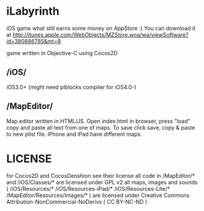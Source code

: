 iLabyrinth
=========
iOS game what still earns some money on AppStore :) 
You can download it at http://itunes.apple.com/WebObjects/MZStore.woa/wa/viewSoftware?id=380886785&mt=8

game written in Objective-C using Cocos2D

/iOS/
----------
iOS3.0+ (might need plblocks compiler for iOS4.0-)

/MapEditor/
----------
Map editor written in HTML/JS. Open index.html in browser, press "load" copy and paste all text from one of maps. To save click save, copy & paste to new plist file. iPhone and iPad have different maps.

LICENSE
=========
for Cocos2D and CocosDenshion see their license
all code in /MapEditor/* and /iOS/Classes/* are licensed under GPL v2
all maps, images and sounds ( /iOS/Resources/* /iOS/Resources-iPad/* /iOS/Resources-Lite/* /MapEditor/Resources/Images/* ) are licensed under Creative Commons Attribution-NonCommercial-NoDerivs ( CC BY-NC-ND )